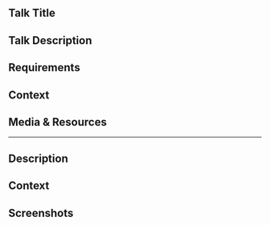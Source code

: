 <!--- The 'Title' field above should concisely describe what your issue is about -->
<!--- Please delete all comments (like this) & unrelated sections before submitting your issue -->


<!--- Talk/Demo Template: -->

## Talk Title
<!--- What is the title of your talk? -->

## Talk Description
<!--- Please provide a brief but complete description of what your talk is about. -->

## Requirements
<!--- Do you have any requirements for your talk that you need help with? -->

## Context
<!--- Please provide any additional context to your talk that is worth mentioning. -->

## Media & Resources
<!--- Please add any media or resources that you'd like to share with the group. -->

----

<!--- Dev issue Template: -->

## Description
<!--- Please provide a brief but complete description of the issue. -->

## Context
<!--- How has this issue affected you? What are you trying to accomplish? -->
<!--- Providing context helps us come up with an appopriate solution as quickly as possible -->

## Screenshots
<!--- Please add screenshots to show the issue when appropriate. -->
<!--- You can take a screenshot on macOS with `command (⌘) + shift + 4`. -->
